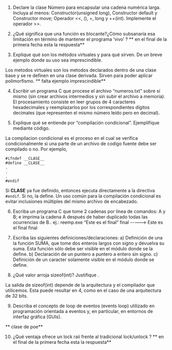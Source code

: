 1) Declare la clase Número para encapsular una cadena numérica larga. Incluya al menos:
Constructor(unsigned long), Constructor default y Constructor move; Operador <<, (), =, long y ++(int). Implemente el operador >>.



2) ¿Qué significa que una función es blocante?¿Cómo subsanaría esa limitación en término de mantener el programa ‘vivo’ ?
** en el final de la primera fecha esta la respuesta** 


3) Explique qué son los métodos virtuales y para qué sirven. De un breve ejemplo donde su uso sea imprescindible.

Los metodos virtuales son los metodos declarados dentro de una clase base y se re definen en una clase derivada. Sirven para poder aplicar polimorfismo.
** falta ejemplo imprescindible**



4) Escribir un programa C que procese el archivo “numeros.txt” sobre sí mismo (sin crear archivos intermedios y sin subir el archivo a memoria). El procesamiento consiste en leer
grupos de 4 caracteres hexadecimales y reemplazarlos por los correspondientes dígitos decimales (que representen el mismo número leído pero en decimal).



5) Explique qué se entiende por “compilación condicional”. Ejemplifique mediante código.

La compilacion condicional es el proceso en el cual se verifica condicionalmente si una parte de un archivo de codigo fuente debe ser compilado o no.
Por ejemplo, 
```
#ifndef __CLASE__
#define __CLASE__
.
.
.
#endif
```
Si __CLASE__ ya fue definido, entonces ejecuta directamente a la directiva ```#endif```. Si no, la define. Un uso común para la compilación condicional es evitar inclusiones múltiples del mismo archivo de encabezado.

6) Escriba un programa C que tome 2 cadenas por línea de comandos: A y B; e imprima la cadena A después de haber duplicado todas las ocurrencias de B..
ej.: reemp.exe “Este es el final” final -----> Este es el final final



7) Escriba las siguientes definiciones/declaraciones:
  a) Definición de una la función SUMA, que tome dos enteros largos con signo y devuelva su suma. Esta función sólo debe ser visible en el módulo donde se la define.
  b) Declaración de un puntero a puntero a entero sin signo.
  c) Definición de un caracter solamente visible en el módulo donde se define.



8) ¿Qué valor arroja sizeof(int)? Justifique .

La salida de sizeof(int) depende de la arquitectura y el compilador que utilicemos. Esta puede resultar en 4, como en el caso de una arquitectura de 32 bits. 

9) Describa el concepto de loop de eventos (events loop) utilizado en programación orientada a eventos y, en particular, en entornos de interfaz gráfica (GUIs).

** clase de poe**

10) ¿Qué ventaja ofrece un lock raii frente al tradicional lock/unlock ?
** en el final de la primera fecha esta la respuesta** 
